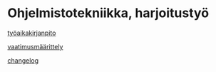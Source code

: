 # Ohjelmistotekniikka, harjoitustyö

[työaikakirjanpito](https://github.com/roni-b/Ohjelmistotekniikka-2022/blob/master/dokumentaatio/tyoaikakirjanpito.md)

[vaatimusmäärittely](https://github.com/roni-b/Ohjelmistotekniikka-2022/blob/master/dokumentaatio/vaatimusmaarittely.md)

[changelog](https://github.com/roni-b/Ohjelmistotekniikka-2022/blob/master/dokumentaatio/changelog.md)
